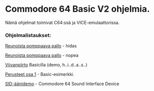 # Commodore 64 Basic V2 ohjelmia.

Nämä ohjelmat toimivat C64:ssä ja VICE-emulaattorissa.

### Ohjelmalistaukset:

[Reunoista pomppaava pallo](Pomppupallo%201.md) - hidas

[Reunoista pomppaava pallo](Pomppupallo%202.md) - nopea

[Viivanpiirto](Viivanpiirto.md) Basicilla (demo, h..i..d..a..s..)

[Perusteet osa 1](Perusteet%20osa%201.md) - Basic-esimerkki.

[SID-äänidemo](SID-äänidemo.md) - Commodore 64 Sound Interface Device 
